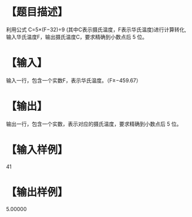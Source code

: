 # 【题目描述】
利用公式 C=5×(F−32)÷9 (其中C表示摄氏温度，F表示华氏温度)进行计算转化,输入华氏温度F，输出摄氏温度C，要求精确到小数点后 5 位。

# 【输入】
输入一行，包含一个实数F，表示华氏温度。（F≥−459.67）

# 【输出】
输出一行，包含一个实数，表示对应的摄氏温度，要求精确到小数点后 5 位。

# 【输入样例】
41

# 【输出样例】
5.00000